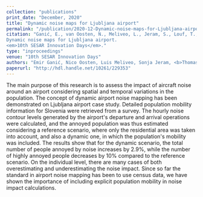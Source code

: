```yaml
---
collection: "publications"
print_date: "December, 2020"
title: "Dynamic noise maps for Ljubljana airport"
permalink: "/publication/2020-12-Dynamic-noise-maps-for-Ljubljana-airport"
citation: "Ganić, E., van Oosten, N., Meliveo, L., Jeram, S., Louf, T.,  Ramasco, J.J. (2020).
Dynamic noise maps for Ljubljana airport.
<em>10th SESAR Innovation Days</em>."
type: "inproceedings"
venue: "10th SESAR Innovation Days"
authors: "Emir Ganić, Nico Oosten, Luis Meliveo, Sonja Jeram, <b>Thomas Louf</b>, Jose J. Ramasco"
paperurl: "http://hdl.handle.net/10261/229353"
---
```

The main purpose of this research is to assess the impact of aircraft noise around an airport considering spatial and temporal variations in the population. The concept of dynamic airport noise mapping has been demonstrated on Ljubljana airport case study. Detailed population mobility information for Slovenia were retrieved from a survey. The hourly noise contour levels generated by the airport's departure and arrival operations were calculated, and the annoyed population was thus estimated considering a reference scenario, where only the residential area was taken into account, and also a dynamic one, in which the population's mobility was included. The results show that for the dynamic scenario, the total number of people annoyed by noise increases by 2.9%, while the number of highly annoyed people decreases by 10% compared to the reference scenario. On the individual level, there are many cases of both overestimating and underestimating the noise impact. Since so far the standard in airport noise mapping has been to use census data, we have shown the importance of including explicit population mobility in noise impact calculations.